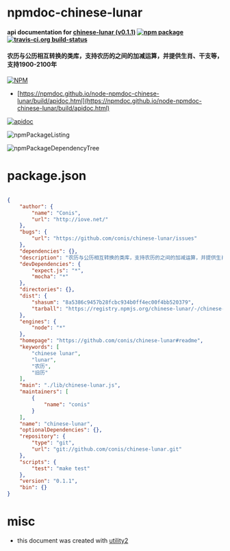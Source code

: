 # npmdoc-chinese-lunar

#### api documentation for  [chinese-lunar (v0.1.1)](https://github.com/conis/chinese-lunar#readme)  [![npm package](https://img.shields.io/npm/v/npmdoc-chinese-lunar.svg?style=flat-square)](https://www.npmjs.org/package/npmdoc-chinese-lunar) [![travis-ci.org build-status](https://api.travis-ci.org/npmdoc/node-npmdoc-chinese-lunar.svg)](https://travis-ci.org/npmdoc/node-npmdoc-chinese-lunar)

#### 农历与公历相互转换的类库，支持农历的之间的加减运算，并提供生肖、干支等，支持1900-2100年

[![NPM](https://nodei.co/npm/chinese-lunar.png?downloads=true&downloadRank=true&stars=true)](https://www.npmjs.com/package/chinese-lunar)

- [https://npmdoc.github.io/node-npmdoc-chinese-lunar/build/apidoc.html](https://npmdoc.github.io/node-npmdoc-chinese-lunar/build/apidoc.html)

[![apidoc](https://npmdoc.github.io/node-npmdoc-chinese-lunar/build/screenCapture.buildCi.browser.%252Ftmp%252Fbuild%252Fapidoc.html.png)](https://npmdoc.github.io/node-npmdoc-chinese-lunar/build/apidoc.html)

![npmPackageListing](https://npmdoc.github.io/node-npmdoc-chinese-lunar/build/screenCapture.npmPackageListing.svg)

![npmPackageDependencyTree](https://npmdoc.github.io/node-npmdoc-chinese-lunar/build/screenCapture.npmPackageDependencyTree.svg)



# package.json

```json

{
    "author": {
        "name": "Conis",
        "url": "http://iove.net/"
    },
    "bugs": {
        "url": "https://github.com/conis/chinese-lunar/issues"
    },
    "dependencies": {},
    "description": "农历与公历相互转换的类库，支持农历的之间的加减运算，并提供生肖、干支等，支持1900-2100年",
    "devDependencies": {
        "expect.js": "*",
        "mocha": "*"
    },
    "directories": {},
    "dist": {
        "shasum": "8a5386c9457b28fcbc934b0ff4ec00f4bb520379",
        "tarball": "https://registry.npmjs.org/chinese-lunar/-/chinese-lunar-0.1.1.tgz"
    },
    "engines": {
        "node": "*"
    },
    "homepage": "https://github.com/conis/chinese-lunar#readme",
    "keywords": [
        "chinese lunar",
        "lunar",
        "农历",
        "旧历"
    ],
    "main": "./lib/chinese-lunar.js",
    "maintainers": [
        {
            "name": "conis"
        }
    ],
    "name": "chinese-lunar",
    "optionalDependencies": {},
    "repository": {
        "type": "git",
        "url": "git://github.com/conis/chinese-lunar.git"
    },
    "scripts": {
        "test": "make test"
    },
    "version": "0.1.1",
    "bin": {}
}
```



# misc
- this document was created with [utility2](https://github.com/kaizhu256/node-utility2)
